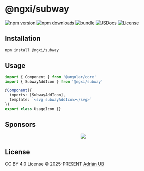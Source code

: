 # @ngxi/subway

[![npm version][npm-version-src]][npm-version-href]
[![npm downloads][npm-downloads-src]][npm-downloads-href]
[![bundle][bundle-src]][bundle-href]
[![JSDocs][jsdocs-src]][jsdocs-href]
[![License][license-src]][license-href]

## Installation

```sh
npm install @ngxi/subway
```

## Usage

```ts
import { Component } from '@angular/core'
import { SubwayAddIcon } from '@ngxi/subway'

@Component({
  imports: [SubwayAddIcon],
  template: `<svg subwayAddIcon></svg>`
})
export class UsageIcon {}
```

## Sponsors

<p align="center">
  <a href="https://cdn.jsdelivr.net/gh/adrian-ub/static/sponsors.svg">
    <img src='https://cdn.jsdelivr.net/gh/adrian-ub/static/sponsors.svg'/>
  </a>
</p>

## License

CC BY 4.0 License © 2025-PRESENT [Adrián UB](https://github.com/adrian-ub)

<!-- Badges -->

[npm-version-src]: https://img.shields.io/npm/v/@ngxi/subway?style=flat&colorA=080f12&colorB=1fa669
[npm-version-href]: https://npmjs.com/package/@ngxi/subway
[npm-downloads-src]: https://img.shields.io/npm/dm/@ngxi/subway?style=flat&colorA=080f12&colorB=1fa669
[npm-downloads-href]: https://npmjs.com/package/@ngxi/subway
[bundle-src]: https://img.shields.io/bundlephobia/minzip/@ngxi/subway?style=flat&colorA=080f12&colorB=1fa669&label=minzip
[bundle-href]: https://bundlephobia.com/result?p=@ngxi/subway
[license-src]: https://img.shields.io/npm/l/@ngxi/subway?style=flat&colorA=080f12&colorB=1fa669
[license-href]: https://github.com/adrian-ub/ngxi/blob/main/LICENSE
[jsdocs-src]: https://img.shields.io/badge/jsdocs-reference-080f12?style=flat&colorA=080f12&colorB=1fa669
[jsdocs-href]: https://www.jsdocs.io/package/@ngxi/subway

